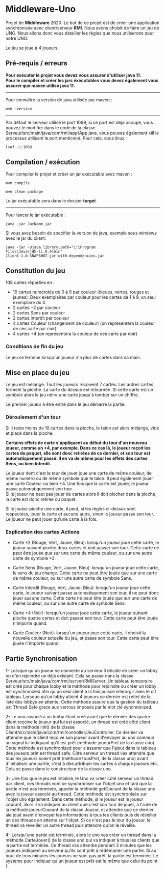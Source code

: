 # Middleware-Uno

Projet de **Middleware** 2020.
Le but de ce projet est de créer une application synchronisée avec client/serveur **RMI**.
Nous avons choisit de faire un jeu de UNO. Nous allons donc vous détailler les règles que nous utiliserons pour notre UNO.

Le jeu se joue à 4 joueurs.

## Pré-requis / erreurs

**Pour exécuter le projet vous devez vous assurer d'utiliser java 11.  
Pour le compiler et créer les jars éxécutables vous devez également vous assurer que maven utilise java 11.**

--------------------------------------------------------------------------------

Pour connaître la version de java utilisée par maven :

<code>mvn -version</code>

--------------------------------------------------------------------------------

Par défaut le serveur utilise le port 1099, si ce port est déjà occupé, vous pouvez le modifier dans le code de la classe Serveur/src/main/java/com/rmi/app/App.java, vous pouvez également kill le processus utilisant le port mentionné. Pour cela, sous linux :

<code>lsof -i:1099</code>

## Compilation / exécution

Pour compiler le projet et créer un jar exécutable avec maven :

<code>mvn compile</code>

<code>mvn clean package</code>

Le jar exécutable sera dans le dossier **target**.

--------------------------------------------------------------------------------

Pour lancer le jar exécutable :

<code>java -jar JarName.jar</code>

Si vous avez besoin de specifier la version de java, exemple sous windows avec le jar du client:

<code>java -jar -Djava.library.path="C:\Program Files\Java\jdk-11.0.9\bin" Client-1.0-SNAPSHOT-jar-with-dependencies.jar</code>


## Constitution du jeu

108 cartes réparties en :  

- 19 cartes numérotés de 0 à 9 par couleur (bleues, vertes, rouges et jaunes). Deux exemplaires par couleur pour les cartes de 1 à 9, un seul exemplaire du 0.
- 2 cartes +2 par couleur
- 2 cartes Sens par couleur
- 2 cartes Interdit par couleur
- 4 cartes Couleur (changement de couleur) (on représentera la couleur de ces carte par noir)
- 4 cartes +4 (on représentera la couleur de ces carte par noir)

### Conditions de fin du jeu

Le jeu se termine lorsqu'un joueur n'a plus de cartes dans sa main.

## Mise en place du jeu

Le jeu est mélangé.
Tout les joueurs reçoivent 7 cartes.
Les autres cartes forment la pioche.
La carte du dessus est retournée.
Si cette carte est un symbole alors le jeu retire une carte jusqu'à tomber sur un chiffre.

Le premier joueur à être entré dans le jeu démarre la partie.

### Déroulement d'un tour

Si il reste moins de 10 cartes dans la pioche, le talon est alors mélangé, vidé et placé dans la pioche.

**Certains effets de carte s'appliquent au début du tour d'un nouveau joueur, comme un +4, par exemple. Dans ce cas là, le joueur reçoit les cartes du paquet, elle sont donc retirées de ce dernier, et son tour est automatiquement passé.
Il en va de même pour les effets des cartes Sens, ou bien Interdit.**

Le joueur dont c'est le tour de jouer joue une carte de même couleur, de même numéro ou de même symbole que le talon. Il peut également jouer une carte Couleur ou bien +4. Une fois que la carte est jouée, le joueur passe automatiquement son tour.  
Si le joueur ne peut pas jouer de cartes alors il doit piocher dans la pioche, la carte est donc retirée du paquet.  

Si le joueur pioche une carte, il peut, si les règles ci-dessus sont respectées, jouer la carte et aucune autre, sinon le joueur passe son tour.  
Le joueur ne peut jouer qu'une carte à la fois.

### Explication des cartes Actions

- Carte +2 (Rouge, Vert, Jaune, Bleu): lorsqu'un joueur joue cette carte, le joueur suivant pioche deux cartes et doit passer son tour. Cette carte ne peut être jouée que sur une carte de même couleur, ou sur une autre carte de symbole +2.

- Carte Sens (Rouge, Vert, Jaune, Bleu): lorsqu'un joueur joue cette carte, le sens du jeu change. Cette carte ne peut être jouée que sur une carte de même couleur, ou sur une autre carte de symbole Sens.

- Carte Interdit (Rouge, Vert, Jaune, Bleu): lorsqu'un joueur joue cette carte, le joueur suivant passe automatiquement son tour, il ne peut donc jouer aucune carte. Cette carte ne peut être jouée que sur une carte de même couleur, ou sur une autre carte de symbole Sens.

- Carte +4 (Noir): lorsqu'un joueur joue cette carte, le joueur suivant pioche quatre cartes et doit passer son tour. Cette carte peut être jouée n'importe quand.

- Carte Couleur (Noir): lorsqu'un joueur joue cette carte, il choisit la nouvelle couleur actuelle du jeu, et passe son tour. Cette carte peut être jouée n'importe quand.

## Partie Synchronisation

1- Lorsque qu'un joueur se connecte au serveur il décide de créer un lobby ou d'en rejoindre un déjà existant. Cela se passe dans la classe Serveur/src/main/java/com/rmi/server/RMIServer. Un tableau temporaire est créé pour chaque lobby et la méthode pour rejoindre ou créer un lobby est synchronized afin qu'un seul client à la fois puisse interargir avec le dit tableau. Lorsque qu'un lobby atteint 4 joueurs ce dernier est retiré de la liste des lobbys en attente. Cette méthode assure que la gestion du tableau est Thread Safe grace aux verrous imposés par le mot clé synchronized.

2- Le uno associé à un lobby étant créé avant que le dernier des quatre client reçoive le joueur qui lui est associé, un thread est créé côté client dans la méthode init() de la classe Client/src/main/java/com/rmi/controller/JeuController. Ce dernier va attendre que le client reçoive son joueur avant d'envoyer au uno commun un signal lui indiquant qu'il est prêt (méthode joueurPret de la classe uno). Cette méthode est synchronized pour s'assurer que l'ajout dans le tableau des joueurs prêt est thread safe. Côté serveur un thread vas attendre que tous les joueurs soient prêt (méthode tousPret, de la classe uno) avant d'initialiser une partie, c'est à dire attribuer les cartes à chaque joueurs etc. Cela se passe dans le constructeur de la classe uno.

3- Une fois que le jeu est intialisé, le Uno va créer côté serveur un thread par client, ces threads vont se synchroniser sur l'objet uno et tant que la partie n'est pas terminée, appeler la méthode getCourant de la classe uno avec le joueur associé au thread. Cette méthode est synchronisée sur l'objet uno également. Dans cette méthode, si le joueur est le joueur courant, alors il va indiquer au client que c'est son tour de jouer, à l'aide de la méthode joueurCourant de la classe Joueur, et attendre que ce dernier aie joué avant d'envoyer les informations à tous les clients puis de réveiller un des threads en attente sur l'objet. Si ce n'est pas le tour du joueur, le thread va réveiller un autre thread puis attendre qu'on le réveille.

4- Lorsqu'une partie est terminée, alors le uno vas créer un thread dans la méthode CarteJouer() de la classe uno qui va indiquer à tous les clients que la partie est terminée. Ce thread vas attendre pendant 3 minutes que les joueurs indiquent au serveur qu'ils sont prêt à redémarrer une partie. Si au bout de trois minutes les joueurs ne sont pas prêt, la partie est terminée. Le système pour indiquer qu'un joueur est prêt est le même que celui du point 1.
